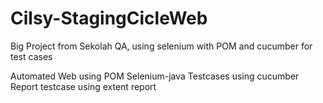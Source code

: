 # Cilsy-StagingCicleWeb
Big Project from Sekolah QA, using selenium with POM and cucumber for test cases

Automated Web using POM Selenium-java
Testcases using cucumber 
Report testcase using extent report
